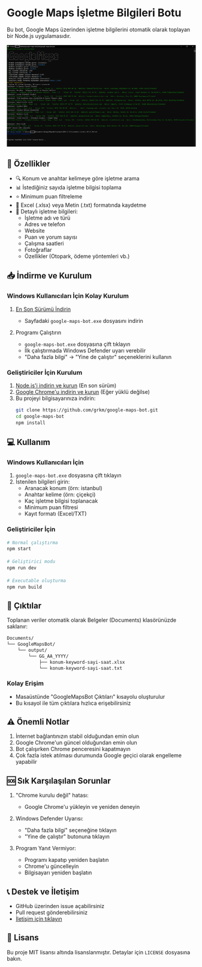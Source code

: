 # Google Maps İşletme Bilgileri Botu

Bu bot, Google Maps üzerinden işletme bilgilerini otomatik olarak toplayan bir Node.js uygulamasıdır.

![Program Ekran Görüntüsü](doc/image.png)

## 🚀 Özellikler

- 🔍 Konum ve anahtar kelimeye göre işletme arama
- 📊 İstediğiniz sayıda işletme bilgisi toplama
- ⭐ Minimum puan filtreleme
- 💾 Excel (.xlsx) veya Metin (.txt) formatında kaydetme
- 📝 Detaylı işletme bilgileri:
  - İşletme adı ve türü
  - Adres ve telefon
  - Website
  - Puan ve yorum sayısı
  - Çalışma saatleri
  - Fotoğraflar
  - Özellikler (Otopark, ödeme yöntemleri vb.)

## 📥 İndirme ve Kurulum

### Windows Kullanıcıları İçin Kolay Kurulum

1. [En Son Sürümü İndirin](dist/google-maps-bot.exe)
   - Sayfadaki `google-maps-bot.exe` dosyasını indirin
   

2. Programı Çalıştırın
   - `google-maps-bot.exe` dosyasına çift tıklayın
   - İlk çalıştırmada Windows Defender uyarı verebilir
   - "Daha fazla bilgi" → "Yine de çalıştır" seçeneklerini kullanın

### Geliştiriciler İçin Kurulum

1. [Node.js'i indirin ve kurun](https://nodejs.org/) (En son sürüm)
2. [Google Chrome'u indirin ve kurun](https://www.google.com/chrome/) (Eğer yüklü değilse)
3. Bu projeyi bilgisayarınıza indirin:
   ```bash
   git clone https://github.com/grkm/google-maps-bot.git
   cd google-maps-bot
   npm install
   ```

## 💻 Kullanım

### Windows Kullanıcıları İçin
1. `google-maps-bot.exe` dosyasına çift tıklayın
2. İstenilen bilgileri girin:
   - Aranacak konum (örn: istanbul)
   - Anahtar kelime (örn: çiçekçi)
   - Kaç işletme bilgisi toplanacak
   - Minimum puan filtresi
   - Kayıt formatı (Excel/TXT)

### Geliştiriciler İçin
```bash
# Normal çalıştırma
npm start

# Geliştirici modu
npm run dev

# Executable oluşturma
npm run build
```

## 📂 Çıktılar

Toplanan veriler otomatik olarak Belgeler (Documents) klasörünüzde saklanır:

```
Documents/
└── GoogleMapsBot/
    └── output/
        └── GG_AA_YYYY/
            ├── konum-keyword-sayi-saat.xlsx
            └── konum-keyword-sayi-saat.txt
```

### Kolay Erişim
- Masaüstünde "GoogleMapsBot Çıktıları" kısayolu oluşturulur
- Bu kısayol ile tüm çıktılara hızlıca erişebilirsiniz

## ⚠️ Önemli Notlar

1. İnternet bağlantınızın stabil olduğundan emin olun
2. Google Chrome'un güncel olduğundan emin olun
3. Bot çalışırken Chrome penceresini kapatmayın
4. Çok fazla istek atılması durumunda Google geçici olarak engelleme yapabilir

## 🆘 Sık Karşılaşılan Sorunlar

1. "Chrome kurulu değil" hatası:
   - Google Chrome'u yükleyin ve yeniden deneyin

2. Windows Defender Uyarısı:
   - "Daha fazla bilgi" seçeneğine tıklayın
   - "Yine de çalıştır" butonuna tıklayın

3. Program Yanıt Vermiyor:
   - Programı kapatıp yeniden başlatın
   - Chrome'u güncelleyin
   - Bilgisayarı yeniden başlatın

## 📞 Destek ve İletişim

- GitHub üzerinden issue açabilirsiniz
- Pull request gönderebilirsiniz
- [İletişim için tıklayın](mailto:info@example.com)

## 📜 Lisans

Bu proje MIT lisansı altında lisanslanmıştır. Detaylar için `LICENSE` dosyasına bakın. 